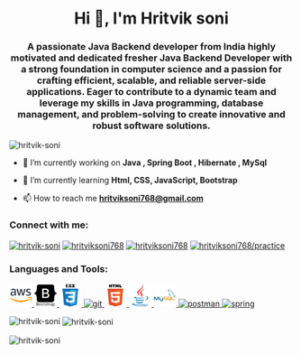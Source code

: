 <h1 align="center">Hi 👋, I'm Hritvik soni</h1>
<h3 align="center">A passionate Java Backend developer from India highly motivated and dedicated fresher Java Backend Developer with a strong foundation in computer science and a passion for crafting efficient, scalable, and reliable server-side applications. Eager to contribute to a dynamic team and leverage my skills in Java programming, database management, and problem-solving to create innovative and robust software solutions.</h3>

<p align="left"> <img src="https://komarev.com/ghpvc/?username=hritvik-soni&label=Profile%20views&color=0e75b6&style=flat" alt="hritvik-soni" /> </p>

- 🔭 I’m currently working on **Java , Spring Boot , Hibernate , MySql**

- 🌱 I’m currently learning **Html, CSS, JavaScript, Bootstrap**

- 📫 How to reach me **hritviksoni768@gmail.com**

<h3 align="left">Connect with me:</h3>
<p align="left">
<a href="https://linkedin.com/in/hritvik-soni" target="blank"><img align="center" src="https://raw.githubusercontent.com/rahuldkjain/github-profile-readme-generator/master/src/images/icons/Social/linked-in-alt.svg" alt="hritvik-soni" height="30" width="40" /></a>
<a href="https://www.hackerrank.com/hritviksoni768" target="blank"><img align="center" src="https://raw.githubusercontent.com/rahuldkjain/github-profile-readme-generator/master/src/images/icons/Social/hackerrank.svg" alt="hritviksoni768" height="30" width="40" /></a>
<a href="https://www.leetcode.com/hritviksoni768" target="blank"><img align="center" src="https://raw.githubusercontent.com/rahuldkjain/github-profile-readme-generator/master/src/images/icons/Social/leet-code.svg" alt="hritviksoni768" height="30" width="40" /></a>
<a href="https://auth.geeksforgeeks.org/user/hritviksoni768/practice" target="blank"><img align="center" src="https://raw.githubusercontent.com/rahuldkjain/github-profile-readme-generator/master/src/images/icons/Social/geeks-for-geeks.svg" alt="hritviksoni768/practice" height="30" width="40" /></a>
</p>

<h3 align="left">Languages and Tools:</h3>
<p align="left"> <a href="https://aws.amazon.com" target="_blank" rel="noreferrer"> <img src="https://raw.githubusercontent.com/devicons/devicon/master/icons/amazonwebservices/amazonwebservices-original-wordmark.svg" alt="aws" width="40" height="40"/> </a> <a href="https://getbootstrap.com" target="_blank" rel="noreferrer"> <img src="https://raw.githubusercontent.com/devicons/devicon/master/icons/bootstrap/bootstrap-plain-wordmark.svg" alt="bootstrap" width="40" height="40"/> </a> <a href="https://www.w3schools.com/css/" target="_blank" rel="noreferrer"> <img src="https://raw.githubusercontent.com/devicons/devicon/master/icons/css3/css3-original-wordmark.svg" alt="css3" width="40" height="40"/> </a> <a href="https://git-scm.com/" target="_blank" rel="noreferrer"> <img src="https://www.vectorlogo.zone/logos/git-scm/git-scm-icon.svg" alt="git" width="40" height="40"/> </a> <a href="https://www.w3.org/html/" target="_blank" rel="noreferrer"> <img src="https://raw.githubusercontent.com/devicons/devicon/master/icons/html5/html5-original-wordmark.svg" alt="html5" width="40" height="40"/> </a> <a href="https://www.java.com" target="_blank" rel="noreferrer"> <img src="https://raw.githubusercontent.com/devicons/devicon/master/icons/java/java-original.svg" alt="java" width="40" height="40"/> </a> <a href="https://www.mysql.com/" target="_blank" rel="noreferrer"> <img src="https://raw.githubusercontent.com/devicons/devicon/master/icons/mysql/mysql-original-wordmark.svg" alt="mysql" width="40" height="40"/> </a> <a href="https://postman.com" target="_blank" rel="noreferrer"> <img src="https://www.vectorlogo.zone/logos/getpostman/getpostman-icon.svg" alt="postman" width="40" height="40"/> </a> <a href="https://spring.io/" target="_blank" rel="noreferrer"> <img src="https://www.vectorlogo.zone/logos/springio/springio-icon.svg" alt="spring" width="40" height="40"/> </a> </p>

<p><img align="left" src="https://github-readme-stats.vercel.app/api/top-langs?username=hritvik-soni&show_icons=true&locale=en&layout=compact" alt="hritvik-soni" /></p>

<p>&nbsp;<img align="center" src="https://github-readme-stats.vercel.app/api?username=hritvik-soni&show_icons=true&locale=en" alt="hritvik-soni" /></p>

<p><img align="center" src="https://github-readme-streak-stats.herokuapp.com/?user=hritvik-soni&" alt="hritvik-soni" /></p>
